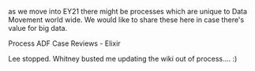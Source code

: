 as we move into EY21 there might be processes which are unique to Data Movement world wide.  We would like to share these here in case there's value for big data.  

Process
ADF Case Reviews - Elixir 

Lee stopped.  Whitney busted me updating the wiki out of process.... :)